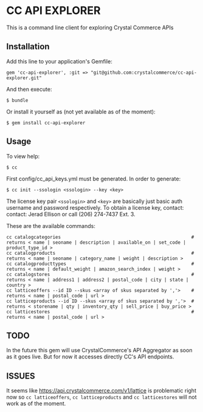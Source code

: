 # CC API EXPLORER

This is a command line client for exploring Crystal Commerce APIs

## Installation

Add this line to your application's Gemfile:

    gem 'cc-api-explorer', :git => "git@github.com:crystalcommerce/cc-api-explorer.git"

And then execute:

    $ bundle

Or install it yourself as (not yet available as of the moment):

    $ gem install cc-api-explorer

## Usage

To view help:

    $ cc

First config/cc_api_keys.yml must be generated. In order to generate:

    $ cc init --ssologin <ssologin> --key <key>

The license key pair `<ssologin>` and `<key>` are basically just basic auth username and password respectively.
To obtain a license key, contact: contact: Jerad Ellison or call (206) 274-7437 Ext. 3.

These are the available commands:

    cc catalogcategories                                                # returns < name | seoname | description | available_on | set_code | product_type_id >
    cc catalogproducts                                                  # returns < name | seoname | category_name | weight | description >
    cc catalogproducttypes                                              # returns < name | default_weight | amazon_search_index | weight >
    cc catalogstores                                                    # returns < name | address1 | address2 | postal_code | city | state | country >
    cc latticeoffers --id ID --skus <array of skus separated by ','>    # returns < name | postal_code | url >
    cc latticeproducts --id ID --skus <array of skus separated by ','>  # returns < storename | qty | inventory_qty | sell_price | buy_price > 
    cc latticestores                                                    # returns < name | postal_code | url >

## TODO

In the future this gem will use CrystalCommerce's API Aggregator as soon as it goes live. But for now it accesses directly CC's API endpoints.

## ISSUES

It seems like https://api.crystalcommerce.com/v1/lattice is problematic right now so `cc latticeoffers`, `cc latticeproducts` and `cc latticestores` will not work as of the moment.
